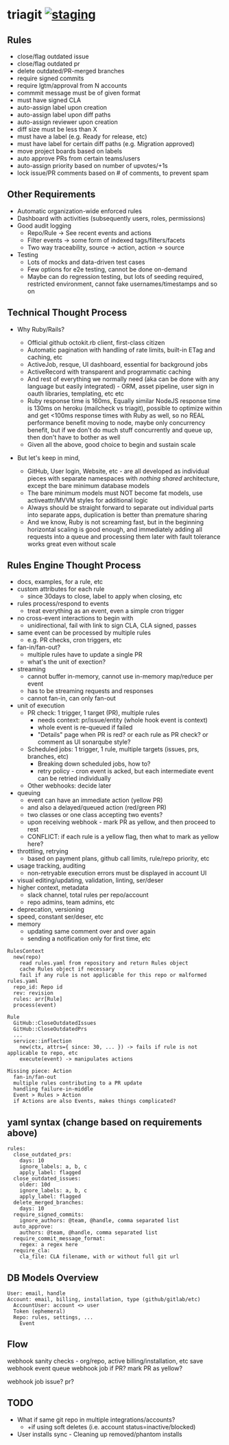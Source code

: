 # triagit [![staging](https://gitlab.com/triagit/triagit/badges/master/build.svg)](https://gitlab.com/triagit/triagit/commits/master)

## Rules

* close/flag outdated issue
* close/flag outdated pr
* delete outdated/PR-merged branches
* require signed commits
* require lgtm/approval from N accounts
* commmit message must be of given format
* must have signed CLA
* auto-assign label upon creation
* auto-assign label upon diff paths
* auto-assign reviewer upon creation
* diff size must be less than X
* must have a label (e.g. Ready for release, etc)
* must have label for certain diff paths (e.g. Migration approved)
* move project boards based on labels
* auto approve PRs from certain teams/users
* auto-assign priority based on number of upvotes/+1s
* lock issue/PR comments based on # of comments, to prevent spam

## Other Requirements

* Automatic organization-wide enforced rules
* Dashboard with activities (subsequently users, roles, permissions)
* Good audit logging
  * Repo/Rule -> See recent events and actions
  * Filter events -> some form of indexed tags/filters/facets
  * Two way traceability, source -> action, action -> source
* Testing
  * Lots of mocks and data-driven test cases
  * Few options for e2e testing, cannot be done on-demand
  * Maybe can do regression testing, but lots of seeding required, restricted environment, cannot fake usernames/timestamps and so on

## Technical Thought Process

* Why Ruby/Rails?
  - Official github octokit.rb client, first-class citizen
  - Automatic pagination with handling of rate limits, built-in ETag and caching, etc
  - ActiveJob, resque, UI dashboard, essential for background jobs
  - ActiveRecord with transparent and programmatic caching
  - And rest of everything we normally need (aka can be done with any language but easily integrated) - ORM, asset pipeline, user sign in oauth libraries, templating, etc etc
  - Ruby response time is 160ms, Equally similar NodeJS response time is 130ms on heroku (mailcheck vs triagit), possible to optimize within and get <100ms response times with Ruby as well, so no REAL performance benefit moving to node, maybe only concurrency benefit, but if we don't do much stuff concurrently and queue up, then don't have to bother as well
  - Given all the above, good choice to begin and sustain scale

* But let's keep in mind,
  - GitHub, User login, Website, etc - are all developed as individual pieces with separate namespaces with *nothing shared* architecture, except the bare minimum database models
  - The bare minimum models must NOT become fat models, use activeattr/MVVM styles for additional logic
  - Always should be straight forward to separate out individual parts into separate apps, duplication is better than premature sharing
  - And we know, Ruby is not screaming fast, but in the beginning horizontal scaling is good enough, and immediately adding all requests into a queue and processing them later with fault tolerance works great even without scale

## Rules Engine Thought Process

- docs, examples, for a rule, etc
- custom attributes for each rule
  - since 30days to close, label to apply when closing, etc
- rules process/respond to events
  - treat everything as an event, even a simple cron trigger
- no cross-event interactions to begin with
  - unidirectional, fail with link to sign CLA, CLA signed, passes
- same event can be processed by multiple rules
  - e.g. PR checks, cron triggers, etc
- fan-in/fan-out?
  - multiple rules have to update a single PR
  - what's the unit of exection?
- streaming
  - cannot buffer in-memory, cannot use in-memory map/reduce per event
  - has to be streaming requests and responses
  - cannot fan-in, can only fan-out
- unit of execution
  - PR check: 1 trigger, 1 target (PR), multiple rules
    - needs context: pr/issue/entity (whole hook event is context)
    - whole event is re-queued if failed
    - "Details" page when PR is red? or each rule as PR check? or comment as UI sonarqube style?
  - Scheduled jobs: 1 trigger, 1 rule, multiple targets (issues, prs, branches, etc)
    - Breaking down scheduled jobs, how to?
    - retry policy - cron event is acked, but each intermediate event can be retried individually
  - Other webhooks: decide later
- queuing
  - event can have an immediate action (yellow PR)
  - and also a delayed/queued action (red/green PR)
  - two classes or one class accepting two events?
  - upon receiving webhook - mark PR as yellow, and then proceed to rest
  - CONFLICT: if each rule is a yellow flag, then what to mark as yellow here?
- throttling, retrying
  - based on payment plans, github call limits, rule/repo priority, etc
- usage tracking, auditing
  - non-retryable execution errors must be displayed in account UI
- visual editing/updating, validation, linting, ser/deser
- higher context, metadata
  - slack channel, total rules per repo/account
  - repo admins, team admins, etc
- deprecation, versioning
- speed, constant ser/deser, etc
- memory
  - updating same comment over and over again
  - sending a notification only for first time, etc

```
RulesContext
  new(repo)
    read rules.yaml from repository and return Rules object
    cache Rules object if necessary
    fail if any rule is not applicable for this repo or malformed rules.yaml
  repo_id: Repo id
  rev: revision
  rules: arr[Rule]
  process(event)

Rule
  GitHub::CloseOutdatedIssues
  GitHub::CloseOutdatedPrs
  ...
  service::inflection
    new(ctx, attrs={ since: 30, ... }) -> fails if rule is not applicable to repo, etc
    execute(event) -> manipulates actions

Missing piece: Action
  fan-in/fan-out
  multiple rules contributing to a PR update
  handling failure-in-middle
  Event > Rules > Action
  if Actions are also Events, makes things complicated?
```

## yaml syntax (change based on requirements above)

```
rules:
  close_outdated_prs:
    days: 10
    ignore_labels: a, b, c
    apply_label: flagged
  close_outdated_issues:
    older: 10d
    ignore_labels: a, b, c
    apply_label: flagged
  delete_merged_branches:
    days: 10
  require_signed_commits:
    ignore_authors: @team, @handle, comma separated list
  auto_approve:
    authors: @team, @handle, comma separated list
  require_commit_message_format:
    regex: a regex here
  require_cla:
    cla_file: CLA filename, with or without full git url
```

## DB Models Overview

```
User: email, handle
Account: email, billing, installation, type (github/gitlab/etc)
  AccountUser: account <> user
  Token (ephemeral)
  Repo: rules, settings, ...
    Event
```

## Flow

webhook
  sanity checks - org/repo, active billing/installation, etc
  save webhook event
  queue webhook job
  if PR? mark PR as yellow?

webhook job
  issue? pr?

## TODO

* What if same git repo in multiple integrations/accounts?
  * +if using soft deletes (i.e. account status=inactive/blocked)
* User installs sync - Cleaning up removed/phantom installs
